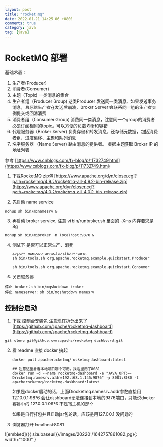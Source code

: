 ```yaml
---
layout: post
title: "rocket mq"
date: 2022-01-21 14:25:06 +0800
comments: true
category: java
tag: [java]
---
```




#  RocketMQ 部署

基础术语：

1. 生产者(Producer)
2. 消费者(Consumer)
3. 主题（Topic)  一类消息的集合
4. 生产者组（Producer Group) 这类Producer 发送同一类消息。如果发送事务消息，且原始生产者在发送后崩溃，Broker Server 会联系同一组的生产者实例提交或回溯消费
5. 消费者组（Consumer Group) 消费同一类消息，注意同一个group的消费者必须订阅相同的topic。可以方便的负载均衡和容错
6. 代理服务器（Broker Server)  负责存储和转发消息，还存储元数据，包括消费者组、进度偏移、主题和队列消息
7. 名字服务器 （Name Server) 路由消息的提供者。 根据主题获取 Broker IP 的地址列表





参考 [https://www.cnblogs.com/fx-blog/p/11732749.html](https://www.cnblogs.com/fx-blog/p/11732749.html)


1. 下载RocketMQ zip包 [https://www.apache.org/dyn/closer.cgi?path=rocketmq/4.9.2/rocketmq-all-4.9.2-bin-release.zip](https://www.apache.org/dyn/closer.cgi?path=rocketmq/4.9.2/rocketmq-all-4.9.2-bin-release.zip)

2. 先启动 name service
  ```
  nohup sh bin/mqnamesrv &
  ```

3. 再启动 broker service. 注意 vi bin/runbroker.sh 里面的 -Xms 内存要求是8g
  ```
  nohup sh bin/mqbroker -n localhost:9876 &
  ```

  

4. 测试下 是否可以正常生产、消费

   ```
   export NAMESRV_ADDR=localhost:9876
   sh bin/tools.sh org.apache.rocketmq.example.quickstart.Producer
   
   sh bin/tools.sh org.apache.rocketmq.example.quickstart.Consumer	
   ```

5. 关闭服务器
```
停止 broker：sh bin/mqshutdown broker
停止 nameserver：sh bin/mqshutdown namesrv
```

## 控制台启动

1. 下载 控制台安装包 注意现在拆分出来了 [https://github.com/apache/rocketmq-dashboard](https://github.com/apache/rocketmq-dashboard)
```
git clone git@github.com:apache/rocketmq-dashboard.git
```

2. 看  readme 直接 docker 搞起

    ```
    docker pull apacherocketmq/rocketmq-dashboard:latest

    ## 注意这里看看本地端口哪个可用，我这里用了8081
    docker run -d --name rocketmq-dashboard -e "JAVA_OPTS=-Drocketmq.namesrv.addr=192.168.1.145:9876" -p 8081:8080 -t apacherocketmq/rocketmq-dashboard:latest
    ```

    如果是docker启动的话，上面Drocketmq.namesrv.addr参数直接用127.0.0.1:9876 会让dashboard无法连接到本地的9876端口，只能说docker容器中的 127.0.0.1 9876 不是宿主机的那个

    如果是自行打包并且启动jar包的话，应该是用127.0.0.1 没问题的


3. 浏览器打开 localhost:8081



![embbed]({{ site.baseurl}}/images/202201/1642757861082.jpg){: width="1000" }

